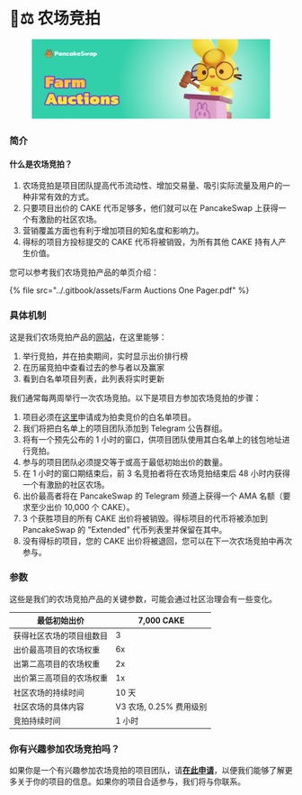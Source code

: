 # 🧑⚖ 农场竞拍

<figure><img src="../.gitbook/assets/image (1).png" alt=""><figcaption></figcaption></figure>

### 简介&#x20;

#### 什么是农场竞拍？&#x20;

1. 农场竞拍是项目团队提高代币流动性、增加交易量、吸引实际流量及用户的一种非常有效的方式。&#x20;
2. 只要项目出价的 CAKE 代币足够多，他们就可以在 PancakeSwap 上获得一个有激励的社区农场。&#x20;
3. 营销覆盖方面也有利于增加项目的知名度和影响力。
4. 得标的项目方投标提交的 CAKE 代币将被销毁，为所有其他 CAKE 持有人产生价值。

您可以参考我们农场竞拍产品的单页介绍：

{% file src="../.gitbook/assets/Farm Auctions One Pager.pdf" %}

### 具体机制&#x20;

这是我们农场竞拍产品的[网站](https://pancakeswap.finance/farms/auction)，在这里能够：&#x20;

1. 举行竞拍，并在拍卖期间，实时显示出价排行榜&#x20;
2. 在历届竞拍中查看过去的参与者以及赢家
3. 看到白名单项目列表，此列表将实时更新

我们通常每两周举行一次农场竞拍。以下是项目方参加农场竞拍的步骤：&#x20;

1. 项目必须在[这里](https://docs.google.com/forms/d/e/1FAIpQLSfQNsAfh98SAfcqJKR3is2hdvMRdnvfd2F3Hql96vXHgIi3Bw/viewform)申请成为拍卖竞价的白名单项目。&#x20;
2. 我们将把白名单上的项目团队添加到 Telegram 公告群组。&#x20;
3. 将有一个预先公布的 1 小时的窗口，供项目团队使用其白名单上的钱包地址进行竞拍。
4. 参与的项目团队必须提交等于或高于最低初始出价的数量。&#x20;
5. 在 1 小时的窗口期结束后，前 3 名竞拍者将在农场竞拍结束后 48 小时内获得一个有激励的社区农场。&#x20;
6. 出价最高者将在 PancakeSwap 的 Telegram 频道上获得一个 AMA 名额（要求至少出价 10,000 个 CAKE）。
7. 3 个获胜项目的所有 CAKE 出价将被销毁。得标项目的代币将被添加到 PancakeSwap 的 "Extended" 代币列表里并保留在其中。
8. 没有得标的项目，您的 CAKE 出价将被退回，您可以在下一次农场竞拍中再次参与。

### 参数&#x20;

这些是我们的农场竞拍产品的关键参数，可能会通过社区治理会有一些变化。

| 最低初始出价       | 7,000 CAKE        |
| ------------ | ----------------- |
| 获得社区农场的项目组数目 | 3                 |
| 出价最高项目的农场权重  | 6x                |
| 出第二高项目的农场权重  | 2x                |
| 出价第三高项目的农场权重 | 1x                |
| 社区农场的持续时间    | 10 天              |
| 社区农场的具体内容    | V3 农场, 0.25% 费用级别 |
| 竞拍持续时间       | 1 小时              |

### 你有兴趣参加农场竞拍吗？

如果你是一个有兴趣参加农场竞拍的项目团队，请[**在此申请**](https://docs.google.com/forms/d/e/1FAIpQLSfQNsAfh98SAfcqJKR3is2hdvMRdnvfd2F3Hql96vXHgIi3Bw/viewform)，以便我们能够了解更多关于你的项目的信息。如果你的项目合适参与，我们将与你联系。
